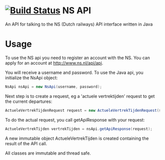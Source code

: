 [![Build Status](https://travis-ci.org/pvanassen/ns-api.png?branch=master)](https://travis-ci.org/pvanassen/ns-api)
NS API
======
An API for talking to the NS (Dutch railways) API interface written in Java

Usage
=====
To use the NS api you need to register an account with the NS. You can apply for an account at http://www.ns.nl/api/api. 

You will receive a username and password. To use the Java api, you initialize the NsApi object: 

```Java
NsApi nsApi = new NsApi(username, password);
```
Next step is to create a request, eg a 'actuele vertrektijden' request to get the current departures: 

```Java
ActueleVertrekTijdenRequest request = new ActueleVertrekTijdenRequest(stationName);
```

To do the actual request, you call getApiResponse with your request: 

```Java
ActueleVertrekTijden vertrekTijden = nsApi.getApiResponse(request); 
```

A new immutable object ActueleVertrekTijden is created containing the result of the API call. 

All classes are immutable and thread safe.
